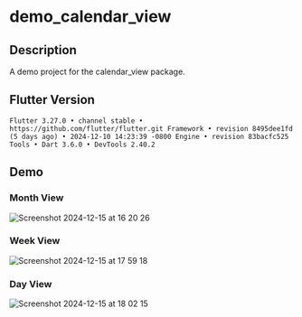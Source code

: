 # demo_calendar_view

## Description

A demo project for the calendar_view package.

## Flutter Version
`
Flutter 3.27.0 • channel stable • https://github.com/flutter/flutter.git
Framework • revision 8495dee1fd (5 days ago) • 2024-12-10 14:23:39 -0800
Engine • revision 83bacfc525
Tools • Dart 3.6.0 • DevTools 2.40.2
`

## Demo

### Month View
![Screenshot 2024-12-15 at 16 20 26](https://github.com/user-attachments/assets/9bedb568-b8d8-4e37-ab91-e2e5a8d7f482)


### Week View
![Screenshot 2024-12-15 at 17 59 18](https://github.com/user-attachments/assets/56ed9898-654e-42b8-83d9-bf2c0d7d593f)

### Day View
![Screenshot 2024-12-15 at 18 02 15](https://github.com/user-attachments/assets/04f5df88-ca65-4daa-ac0d-6708af4f1a91)
